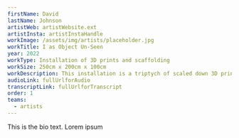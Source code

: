 ```yaml
---
firstName: David
lastName: Johnson
artistWeb: artistWebsite.ext
artistInsta: artistInstaHandle
workImage: /assets/img/artists/placeholder.jpg
workTitle: I as Object Un-Seen
year: 2022
workType: Installation of 3D prints and scaffolding
workSize: 250cm x 200cm x 100cm
workDescription: This installation is a triptych of scaled down 3D printed figures of the artist moving through a delineated space. Using the accuracy of digital technology, this piece grants access for the first time for the blind artist to his own body. The figures are framed with layers of scaffolding that are a parody of gallery casements. Through granting every visitor, sight disabled or otherwise, access to the touchable figures, it offers something close to equality of experience.
audioLink: fullUrlforAudio
transcriptLink: fullUrlforTranscript
order: 1
teams:
  - artists
---
```


This is the bio text.
Lorem ipsum
